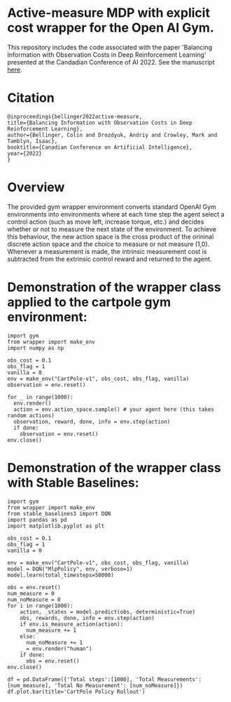# Active-measure MDP with explicit cost wrapper for the Open AI Gym.

This repository includes the code associated with the paper 'Balancing Information with Observation Costs in Deep Reinforcement Learning' presented at the Candadian  Conference of AI 2022. See the manuscript [here](https://caiac.pubpub.org/pub/0jmy7gpd/release/1).

# Citation

    @inproceedings{bellinger2022active-measure,
    title={Balancing Information with Observation Costs in Deep Reinforcement Learning},
    author={Bellinger, Colin and Drozdyuk, Andriy and Crowley, Mark and Tamblyn, Isaac},
    booktitle={Canadian Conference on Artificial Intelligence},
    year={2022}
    }

# Overview

The provided gym wrapper environment converts standard OpenAI Gym environments into environments where at each time step the agent select a control action (such as move left, increase torque, etc.) and decides whether or not to measure the next state of the environment. To achieve this behaviour, the new action space is the cross product of the orininal discrete action space and the choice to measure or not measure (1,0). Whenever a measurement is made, the intrinsic measurement cost is subtracted from the extrinsic control reward and returned to the agent. 

# Demonstration of the wrapper class applied to the cartpole gym environment:

    import gym
    from wrapper import make_env
    import numpy as np

    obs_cost = 0.1
    obs_flag = 1
    vanilla = 0
    env = make_env("CartPole-v1", obs_cost, obs_flag, vanilla)
    observation = env.reset()

    for _ in range(1000):    
      env.render()
      action = env.action_space.sample() # your agent here (this takes random actions)
      observation, reward, done, info = env.step(action)
      if done:
        observation = env.reset() 
    env.close()

# Demonstration of the wrapper class with Stable Baselines:

    import gym
    from wrapper import make_env
    from stable_baselines3 import DQN
    import pandas as pd
    import matplotlib.pyplot as plt

    obs_cost = 0.1
    obs_flag = 1
    vanilla = 0

    env = make_env("CartPole-v1", obs_cost, obs_flag, vanilla)
    model = DQN("MlpPolicy", env, verbose=1)
    model.learn(total_timesteps=50000)
        
    obs = env.reset()
    num_measure = 0
    num_noMeasure = 0
    for i in range(1000):
        action, _states = model.predict(obs, deterministic=True)
        obs, rewards, done, info = env.step(action)
        if env.is_measure_action(action):
          num_measure += 1
        else:
          num_noMeasure += 1
        _ = env.render("human")
        if done:
          obs = env.reset()
    env.close()
    
    df = pd.DataFrame({'Total steps':[1000], 'Total Measurements': [num_measure], 'Total No Measurement': [num_noMeasure]})
    df.plot.bar(title='CartPole Policy Rollout')

